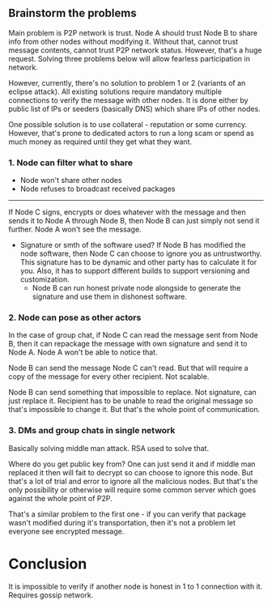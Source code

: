 ## Brainstorm the problems

Main problem is P2P network is trust. Node A should trust Node B to share info
from other nodes without modifying it. Without that, cannot trust message contents,
cannot trust P2P network status. However, that's a huge request. Solving three
problems below will allow fearless participation in network.

However, currently, there's no solution to problem 1 or 2 (variants of
an eclipse attack). All existing solutions require mandatory multiple
connections to verify the message with other nodes. It is done either by
public list of IPs or seeders (basically DNS) which share IPs of other nodes.

One possible solution is to use collateral - reputation or some currency.
However, that's prone to dedicated actors to run a long scam or spend as
much money as required until they get what they want.

### 1. Node can filter what to share

- Node won't share other nodes
- Node refuses to broadcast received packages

---

If Node C signs, encrypts or does whatever with
the message and then sends it to Node A through Node B, then Node B can just simply not
send it further. Node A won't see the message.

- Signature or smth of the software used? If Node B has modified the node software,
  then Node C can choose to ignore you as untrustworthy.
  This signature has to be dynamic and other party has to calculate it for you.
  Also, it has to support different builds to support versioning and customization.
    - Node B can run honest private node alongside to generate the signature and use
      them in dishonest software.

### 2. Node can pose as other actors

In the case of group chat, if Node C can read the message sent from Node B,
then it can repackage the message with own signature and send it to Node A.
Node A won't be able to notice that.

Node B can send the message Node C can't read. But that will require a copy
of the message for every other recipient. Not scalable.

Node B can send something that impossible to replace. Not signature, can just replace it.
Recipient has to be unable to read the original message so that's impossible to change it.
But that's the whole point of communication.

### 3. DMs and group chats in single network

Basically solving middle man attack. RSA used to solve that.

Where do you get public key from? One can just send it and if middle man replaced it then
will fait to decrypt so can choose to ignore this node. But that's a lot of trial and error
to ignore all the malicious nodes. But that's the only possibility or otherwise will
require some common server which goes against the whole point of P2P.

That's a similar problem to the first one - if you can verify that package wasn't modified
during it's transportation, then it's not a problem let everyone see encrypted message.

# Conclusion

It is impossible to verify if another node is honest in 1 to 1 connection with it.
Requires gossip network.
